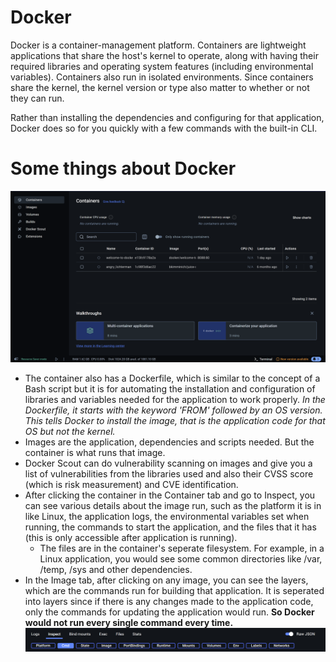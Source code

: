# Docker 
Docker is a container-management platform. Containers are lightweight applications that share the host's kernel to operate, along with having their required libraries and operating system features (including environmental variables). Containers also run in isolated environments. Since containers share the kernel, the kernel version or type also matter to whether or not they can run. 

Rather than installing the dependencies and configuring for that application, Docker does so for you quickly with a few commands with the built-in CLI.

# Some things about Docker
![docker-main-menu](/images/docker-1.png)
- The container also has a Dockerfile, which is similar to the concept of a Bash script but it is for automating the installation and configuration of libraries and variables needed for the application to work properly. *In the Dockerfile, it starts with the keyword 'FROM' followed by an OS version. This tells Docker to install the image, that is the application code for that OS but not the kernel.*
- Images are the application, dependencies and scripts needed. But the container is what runs that image. 
- Docker Scout can do vulnerability scanning on images and give you a list of vulnerabilities from the libraries used and also their CVSS score (which is risk measurement) and CVE identification.
- After clicking the container in the Container tab and go to Inspect, you can see various details about the image run, such as the platform it is in like Linux, the application logs, the environmental variables set when running, the commands to start the application, and the files that it has (this is only accessible after application is running). 
  - The files are in the container's seperate filesystem. For example, in a Linux application, you would see some common directories like /var, /temp, /sys and other dependencies.
- In the Image tab, after clicking on any image, you can see the layers, which are the commands run for building that application. It is seperated into layers since if there is any changes made to the application code, only the commands for updating the application would run. **So Docker would not run every single command every time.**
![docker-container-details](/images/docker-2.png)